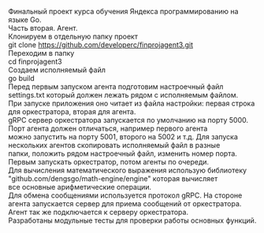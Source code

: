 Финальный проект курса обучения Яндекса программированию на языке Go.  
Часть вторая. Агент.  
Клонируем в отдельную папку проект  
git clone https://github.com/developerc/finprojagent3.git  
Переходим в папку  
cd finprojagent3  
Создаем исполняемый файл  
go build  
Перед первым запуском агента подготовим настроечный файл settings.txt который должен лежать рядом с исполняемым файлом.  
При запуске приложения оно читает из файла настройки: первая строка для оркестратора, вторая для агента.  
gRPC сервер оркестратора запускается по умолчанию на порту 5000. Порт агента должен отличаться, например первого агента  
можно запустить на порту 5001, второго на 5002 и т.д. Для запуска нескольких агентов скопировать исполняемый файл в разные  
папки, положить рядом настроечный файл, изменить номер порта. Первым запускать оркестратор, потом агенты по очереди.  
Для вычисления математического выражения использую библиотеку "github.com/dengsgo/math-engine/engine" которая вычисляет  
все основные арифметические операции.  
Для обмена сообщениями используется протокол gRPC. На стороне агента запускается сервер для приема сообщений от оркестратора.  
Агент так же подключается к серверу оркестратора.  
Разработаны модульные тесты для проверки работы основных функций.  
